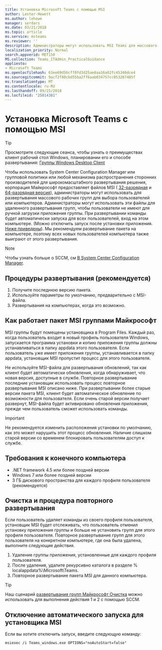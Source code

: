 ```yaml
---
title: Установка Microsoft Teams с помощью MSI
author: Lester-Hewett
ms.author: lehewe
manager: serdars
ms.date: 03/21/2018
ms.topic: article
ms.service: msteams
ms.reviewer: ''
description: Администраторы могут использовать MSI Teams для массового развертывания Microsoft Teams для отдельных пользователей или на отдельных компьютерах.
localization_priority: Normal
search.appverid: MET150
MS.collection: Teams_ITAdmin_PracticalGuidance
appliesto:
- Microsoft Teams
ms.openlocfilehash: 63ee69d56cff0fd3d25ae6aa16a02fc45340dce4
ms.sourcegitcommit: 9acf2f80cbd55ba2ff6aab034757cc053287485f
ms.translationtype: MT
ms.contentlocale: ru-RU
ms.lasthandoff: 09/25/2018
ms.locfileid: "25014381"
---
```

<a name="install-microsoft-teams-using-msi"></a>Установка Microsoft Teams с помощью MSI
=================================

> [!Tip]
> Просмотрите следующие сеанса, чтобы узнать о преимуществах клиент рабочий стол Windows, планировании его и способе развертывания: [Группы Windows Desktop Client](https://aka.ms/teams-clients)

Чтобы использовать System Center Configuration Manager или групповой политики или любой механизма распространения сторонних производителей для широкомасштабного развертывания решения, корпорация Майкрософт предоставляет файлов MSI ( [32-разрядная](https://aka.ms/teams32bitmsi) и [64-разрядная версия](https://aka.ms/teams64bitmsi)), администраторы могут использовать для развертывания массового рабочих групп для выбора пользователей или компьютеров. Администраторы могут использовать эти файлы для удаленного развертывания групп, чтобы пользователи не имеют для ручной загрузки приложения группы. При развертывании команды будет автоматически запуска для всех пользователей, вход на этом компьютере. (Можно отключить запуск после установки приложения. [Ниже приведены](#disable-auto-lanuch-for-the-msi-installer)). Мы рекомендуем развертывание пакета на компьютере, поэтому всех новых пользователей компьютера также выиграют от этого развертывания. 
 
> [!Note] 
> Чтобы узнать больше о SCCM, см [В System Center Configuration Manager](https://docs.microsoft.com/sccm/core/understand/introduction).

## <a name="deployment-procedure-recommended"></a>Процедуры развертывания (рекомендуется)
1. Получите последнюю версию пакета.
2. Используйте параметры по умолчанию, предварительно с MSI-файла.
3. Развертывания на компьютерах, когда это возможно.

## <a name="how-the-microsoft-teams-msi-package-works"></a>Как работает пакет MSI группами Майкрософт

MSI группы будут помещены установщика в Program Files. Каждый раз, когда пользователь входит в новый профиль пользователя Windows, запускается программа установки и копию приложения группы должны устанавливаться в папку appdata этого пользователя. Если пользователь уже имеет приложения группы, устанавливается в папку appdata, установщик MSI пропустит процесс для этого пользователя.

Не используйте MSI-файла для развертывания обновлений, так как клиент будет автоматически обновления, когда обнаруживает, что новая версия, доступные в службе. Повторное развертывание последние установщик использовать процесс повторное развертывание MSI описано ниже. При развертывании более старые версии пакета MSI, клиент будет автоматическое обновление по возможности для пользователя. Если очень старой версии получает развернут, MSI-файла будет активировано обновления приложения, прежде чем пользователь сможет использовать команды. 

> [!Important] 
> Не рекомендуется изменить расположения установки по умолчанию, как это может нарушить этот процесс обновления. Наличие слишком старой версии со временем блокировать пользователям доступ к службе. 


## <a name="target-computer-requirements"></a>Требования к конечного компьютера

- .NET framework 4.5 или более поздней версии
- Windows 7 или более поздней версии
- 3 ГБ дискового пространства для каждого профиля пользователя (рекомендуется)

## <a name="clean-up-and-redeployment-procedure"></a>Очистка и процедура повторного развертывания
Если пользователь удаляет команды из своего профиля пользователя, установщик MSI будет отслеживать, что пользователь отменил установку приложения группы и больше не установить групп для этого профиля пользователя. Повторное развертывание групп для этого пользователя на конкретном компьютере, где она была удалена, выполните следующие действия.

1. Удаление группы приложения, установленные для каждого профиля пользователя. 
2. После удаления, удалите рекурсивно каталога в разделе % localappdata%\Microsoft\Teams\. 
3. Повторное развертывание пакета MSI для данного компьютера.

> [!TIP] 
> Наш сценарий [развертывания групп Майкрософт Очистка](.\scripts\Powershell-script-teams-deployment-clean-up.md) можно использовать для выполнения действия 1 и 2 с помощью SCCM.  
                    
## <a name="disable-auto-launch-for-the-msi-installer"></a>Отключение автоматического запуска для установщика MSI

Если вы хотите отключить запуск, введите следующую команду:

`msiexec /i Teams_windows.exe OPTIONS="noAutoStart=false"`

